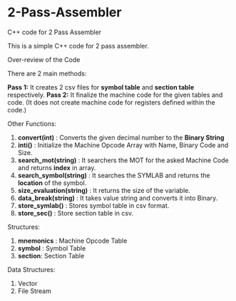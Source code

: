# 2-Pass-Assembler
C++ code for 2 Pass Assembler

This is a simple C++ code for 2 pass assembler.

Over-review of the Code

There are 2 main methods:

<b>Pass 1:</b> It creates 2 csv files for <b>symbol table</b> and <b>section table</b> respectively.
<b>Pass 2:</b> It finalize the machine code for the given tables and code. (It does not create machine code for registers defined within the code.)


Other Functions:
1. <b>convert(int)</b> : Converts the given decimal number to the <b>Binary String</b>
2. <b>inti()</b> : Initialize the Machine Opcode Array with Name, Binary Code and Size.
3. <b>search_mot(string)</b> : It searchers the MOT for the asked Machine Code and returns <b>index</b> in array.
4. <b>search_symbol(string)</b> : It searches the SYMLAB and returns the <b>location</b> of the symbol.
5. <b>size_evaluation(string)</b> : It returns the size of the variable.
6. <b>data_break(string)</b> : It takes value string and converts it into Binary.
7. <b>store_symlab()</b> : Stores symbol table in csv format.
8. <b>store_sec()</b> : Store section table in csv.


Structures:
1. <b>mnemonics</b> : Machine Opcode Table
2. <b>symbol</b> : Symbol Table
3. <b>section</b>: Section Table

Data Structures:
1. Vector
2. File Stream

  
